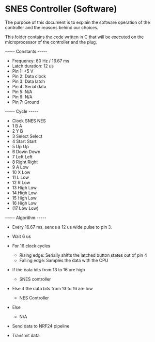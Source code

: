 # SNES Controller (Software)

The purpose of this document is to explain the software operation of the controller and the reasons behind our choices.

This folder contains the code written in C that will be executed on the microprocessor of the controller and the plug.


----- Constants -----

- Frequency: 60 Hz / 16.67 ms
- Latch duration: 12 us
- Pin 1: +5 V
- Pin 2: Data clock
- Pin 3: Data latch
- Pin 4: Serial data
- Pin 5: N/A
- Pin 6: N/A
- Pin 7: Ground

----- Cycle -----
- Clock SNES    NES
- 1     B       A
- 2     Y       B
- 3     Select  Select
- 4     Start   Start
- 5     Up      Up
- 6     Down    Down
- 7     Left    Left
- 8     Right    Right
- 9     A       Low
- 10    X       Low
- 11    L       Low
- 12    R       Low
- 13    High    Low
- 14    High    Low
- 15    High    Low
- 16    High    Low
- (17   Low     Low)

----- Algorithm -----
- Every 16.67 ms, sends a 12 us wide pulse to pin 3.
- Wait 6 us
- For 16 clock cycles
    - Rising edge: Serially shifts the latched button states out of pin 4
    - Falling edge: Samples the data with the CPU

- If the data bits from 13 to 16 are high
    - SNES controller
- Else if the data bits from 13 to 16 are low
    - NES Controller
- Else
    - N/A

- Send data to NRF24 pipeline
- Transmit data
